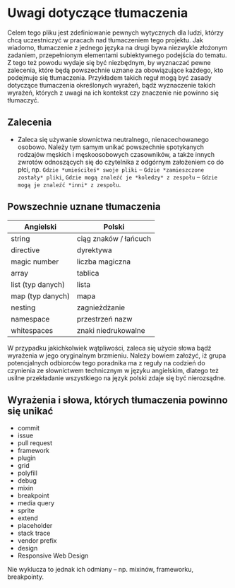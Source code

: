 # Uwagi dotyczące tłumaczenia

Celem tego pliku jest zdefiniowanie pewnych wytycznych dla ludzi, którzy chcą uczestniczyć w pracach nad tłumaczeniem tego projektu. Jak wiadomo, tłumaczenie z jednego języka na drugi bywa niezwykle złożonym zadaniem, przepełnionym elementami subiektywnego podejścia do tematu. Z tego też powodu wydaje się być niezbędnym, by wyznaczać pewne zalecenia, które będą powszechnie uznane za obowiązujące każdego, kto podejmuje się tłumaczenia. Przykładem takich reguł mogą być zasady dotyczące tłumaczenia określonych wyrażeń, bądź wyznaczenie takich wyrażeń, których z uwagi na ich kontekst czy znaczenie nie powinno się tłumaczyć.

## Zalecenia

* Zaleca się używanie słownictwa neutralnego, nienacechowanego osobowo. Należy tym samym unikać powszechnie spotykanych rodzajów męskich i męskoosobowych czasowników, a także innych zwrotów odnoszących się do czytelnika z odgórnym założeniem co do płci, np. `Gdzie *umieściłeś* swoje pliki` – `Gdzie *zamieszczone zostały* pliki`, `Gdzie mogą znaleźć je *koledzy* z zespołu` – `Gdzie mogą je znaleźć *inni* z zespołu`.

## Powszechnie uznane tłumaczenia

| Angielski                    | Polski                  |
|------------------------------|-------------------------|
| string                       | ciąg znaków / łańcuch   |
| directive                    | dyrektywa               |
| magic number                 | liczba magiczna         |
| array                        | tablica                 |
| list (typ danych)            | lista                   |
| map (typ danych)             | mapa                    |
| nesting                      | zagnieżdżanie           |
| namespace                    | przestrzeń nazw         |
| whitespaces                  | znaki niedrukowalne     |

W przypadku jakichkolwiek wątpliwości, zaleca się użycie słowa bądź wyrażenia w jego oryginalnym brzmieniu. Należy bowiem założyć, iż grupa potencjalnych odbiorców tego poradnika ma z reguły na codzień do czynienia ze słownictwem technicznym w języku angielskim, dlatego też usilne przekładanie wszystkiego na język polski zdaje się być nierozsądne.

## Wyrażenia i słowa, których tłumaczenia powinno się unikać

* commit
* issue
* pull request
* framework
* plugin
* grid
* polyfill
* debug
* mixin
* breakpoint
* media query
* sprite
* extend
* placeholder
* stack trace
* vendor prefix
* design
* Responsive Web Design

Nie wyklucza to jednak ich odmiany – np. mixinów, frameworku, breakpointy.
